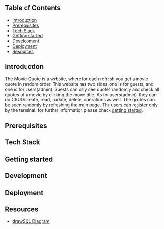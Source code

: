 ## Table of Contents

 - [Introduction](#introduction)
 - [Prerequisites](#prerequisites)
 - [Tech Stack](#tech-stack)
 - [Getting started](#getting-started)
 - [Development](#development)
 - [Deployment](#deployment)
 - [Resources](#resources)

## Introduction

The Movie-Quote is a website, where for each refresh you get a movie quote in random order.
This website has two sides, one is for guests, and one is for users(admin).
Guests can only see quotes randomly and check all quotes of a movie by clicking the movie title. As for users(admin), they can do CRUD(create, read, update, delete) operations as well.
The quotes can be seen randomly by refreshing the main page.
The users can register only by the terminal. for further information please check [getting started](#getting-started).

## Prerequisites
## Tech Stack
## Getting started
## Development
## Deployment
## Resources
 - [drawSQL Diagram](https://drawsql.app/teams/redberry-28/diagrams/movie-quotes)
